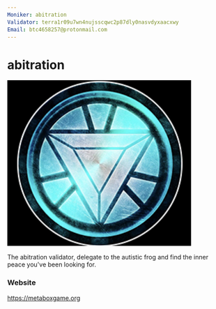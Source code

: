 ```yaml
---
Moniker: abitration
Validator: terra1r09u7wn4nujsscqwc2p87dly0nasvdyxaacxwy
Email: btc4658257@protonmail.com
---
```


# abitration

![abitration](abitration.jpg)

The abitration validator, delegate to the autistic frog and find the inner peace you've been looking for.

### Website

https://metaboxgame.org
